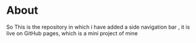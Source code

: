 <h1>About</h1>
<p>So This is the repository in which i have added a side navigation bar , it is live on GitHub pages, which is a mini project of mine</p>

